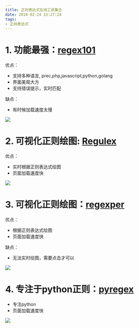 ```yaml
---
title: 正则表达式在线工具集合
date: 2018-02-24 15:27:24
tags:
- 正则表达式
---
```


# 1. 功能最强：[regex101](https://regex101.com/)
优点：
- 支持多种语言, prec,php,javascript,python,golang
- 界面美观大方
- 支持错误提示，实时匹配

缺点：
- 有时候加载速度太慢

![](https://wdd.js.org/img/images/20180224153235_7QYNUW_Jietu20180224-153227.jpeg)

# 2. 可视化正则绘图: [Regulex](https://jex.im/regulex/)
优点：
- 实时根据正则表达式绘图
- 页面加载速度快


![](https://wdd.js.org/img/images/20180224153440_Z2JC4M_Jietu20180224-153432.jpeg)

# 3. 可视化正则绘图：[regexper](https://regexper.com/#%2F%5Bf%5D%2F)
优点：
- 根据正则表达式绘图
- 页面加载速度快

缺点：
- 无法实时绘图，需要点击才可以

![](https://wdd.js.org/img/images/20180224153957_KAVhWs_Jietu20180224-153944.jpeg)


# 4. 专注于python正则：[pyregex](http://www.pyregex.com/)
- 专注python
- 页面加载速度快

![](https://wdd.js.org/img/images/20180224153711_pNQ236_Jietu20180224-153703.jpeg)


